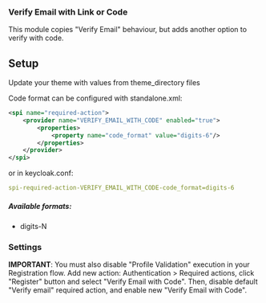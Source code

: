 ### Verify Email with Link or Code

This module copies "Verify Email" behaviour, but adds another option to verify with code.

## Setup 
Update your theme with values from theme_directory files

Code format can be configured with standalone.xml:
```xml
<spi name="required-action">
    <provider name="VERIFY_EMAIL_WITH_CODE" enabled="true">
        <properties>
            <property name="code_format" value="digits-6"/>
        </properties>
    </provider>
</spi>
``` 

or in keycloak.conf:
```yaml
spi-required-action-VERIFY_EMAIL_WITH_CODE-code_format=digits-6
```

##### Available formats:
- digits-N

### Settings

**IMPORTANT**: You must also disable "Profile Validation" execution in your Registration flow.
Add new action: Authentication > Required actions, click "Register" button and select "Verify Email with Code". 
Then, disable default "Verify email" required action, and enable new "Verify Email with Code".
   
